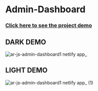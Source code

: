 # Admin-Dashboard


### [Click here to see the project demo](https://ar-js-admin-dashboard1.netlify.app/)
## DARK DEMO
![ar-js-admin-dashboard1 netlify app_](https://github.com/AbrarulRhythm/admin-dashboard/assets/114054128/52d885fb-f75d-455f-ab6c-d6920842610a)
## LIGHT DEMO
![ar-js-admin-dashboard1 netlify app_ (1)](https://github.com/AbrarulRhythm/admin-dashboard/assets/114054128/a22f12d2-78a6-45a2-aada-a74b61a8d919)
